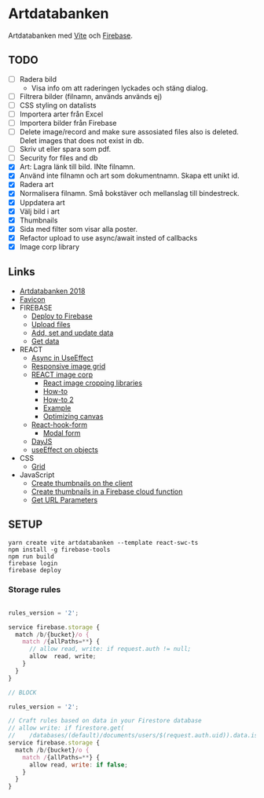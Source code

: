 # Artdatabanken

Artdatabanken med [Vite](https://vitejs.dev/guide) och [Firebase](https://console.firebase.google.com/).

## TODO

- [ ] Radera bild
  - Visa info om att raderingen lyckades och stäng dialog.
- [ ] Filtrera bilder (filnamn, används används ej)
- [ ] CSS styling on datalists
- [ ] Importera arter från Excel
- [ ] Importera bilder från Firebase
- [ ] Delete image/record and make sure assosiated files also is deleted. Delet images that does not exist in db.
- [ ] Skriv ut eller spara som pdf.
- [ ] Security for files and db
- [x] Art: Lagra länk till bild. INte filnamn.
- [x] Använd inte filnamn och art som dokumentnamn. Skapa ett unikt id.
- [x] Radera art
- [x] Normalisera filnamn. Små bokstäver och mellanslag till bindestreck.
- [x] Uppdatera art
- [x] Välj bild i art
- [x] Thumbnails
- [x] Sida med filter som visar alla poster.
- [x] Refactor upload to use async/await insted of callbacks
- [x] Image corp library

## Links

- [Artdatabanken 2018](https://artdatabanken.firebaseapp.com/generator)
- [Favicon](https://medium.com/swlh/are-you-using-svg-favicons-yet-a-guide-for-modern-browsers-836a6aace3df)
- FIREBASE
  - [Deploy to Firebase](https://vitejs.dev/guide/static-deploy.html#google-firebase)
  - [Upload files](https://firebase.google.com/docs/storage/web/upload-files)
  - [Add, set and update data](https://firebase.google.com/docs/firestore/manage-data/add-data)
  - [Get data](https://firebase.google.com/docs/firestore/query-data/get-data)
- REACT
  - [Async in UseEffect](https://devtrium.com/posts/async-functions-useeffect)
  - [Responsive image grid](https://www.w3schools.com/howto/howto_css_image_grid_responsive.asp)
  - [REACT image corp](https://github.com/DominicTobias/react-image-crop)
    - [React image cropping libraries](https://blog.logrocket.com/top-react-image-cropping-libraries/#react-image-crop)
    - [How-to](https://levelup.gitconnected.com/crop-images-on-upload-in-your-react-app-with-react-image-crop-5f3cd0ad2b35)
    - [How-to 2](https://github.com/DominicTobias/react-image-crop/issues/32)
    - [Example](https://codesandbox.io/s/react-image-crop-demo-with-react-hooks-forked-8khsjq?file=/src/App.tsx:4265-4277)
    - [Optimizing canvas](https://developer.mozilla.org/en-US/docs/Web/API/Canvas_API/Tutorial/Optimizing_canvas)
  - [React-hook-form](https://react-hook-form.com/get-started)
    - [Modal form](https://codesandbox.io/s/react-hook-form-modal-form-conditional-inputs-c7n0r)
  - [DayJS](https://github.com/iamkun/dayjs)
  - [useEffect on objects](https://dev.to/hey_yogini/useeffect-dependency-array-and-object-comparison-45el)
- CSS
  - [Grid](https://www.w3schools.com/css/css_grid_container.asp)
- JavaScript
  - [Create thumbnails on the client](https://codepen.io/mttaked/pen/ZLdEKm)
  - [Create thumbnails in a Firebase cloud function](https://medium.com/@christianrb/how-to-create-an-image-thumbnail-with-firebase-cloud-functions-73d4584290ba)
  - [Get URL Parameters](https://www.sitepoint.com/get-url-parameters-with-javascript/)

## SETUP

```
yarn create vite artdatabanken --template react-swc-ts
npm install -g firebase-tools
npm run build
firebase login
firebase deploy
```

### Storage rules

```js

rules_version = '2';

service firebase.storage {
  match /b/{bucket}/o {
    match /{allPaths=**} {
      // allow read, write: if request.auth != null;
      allow  read, write;
    }
  }
}

// BLOCK

rules_version = '2';

// Craft rules based on data in your Firestore database
// allow write: if firestore.get(
//    /databases/(default)/documents/users/$(request.auth.uid)).data.isAdmin;
service firebase.storage {
  match /b/{bucket}/o {
    match /{allPaths=**} {
      allow read, write: if false;
    }
  }
}
```

